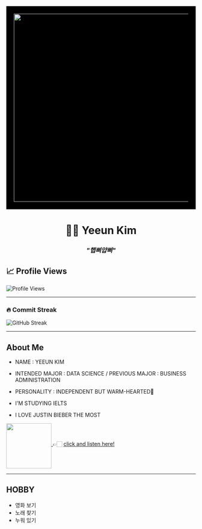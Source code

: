 <div align="center" style="background-color:black; padding:20px;">
  <img src="https://giffiles.alphacoders.com/219/219162.gif" width="500">
</div>

<h1 align="center">👩‍💻 Yeeun Kim </h1>

<h3 align="center"><i>"햅삐얍삐"</i></h3>

<p align="center">

  <!-- Animated typing SVG -->

</p>

## 📈 Profile Views

![Profile Views](https://komarev.com/ghpvc/?username=yeun04226&style=for-the-badge)

---

### 🔥 Commit Streak
![GitHub Streak](https://streak-stats.vercel.app/?user=yeun04226&theme=light&hide_border=true)

---
## About Me

* NAME : YEEUN KIM

* INTENDED MAJOR : DATA SCIENCE / PREVIOUS MAJOR : BUSINESS ADMINISTRATION

* PERSONALITY : INDEPENDENT BUT WARM-HEARTED🌼

* I'M STUDYING IELTS

* I LOVE JUSTIN BIEBER THE MOST  

<p>
  <a href="https://youtu.be/msGuqelopMA?si=RSFENETjNJ6d2Q05">
    <img src="https://img.youtube.com/vi/msGuqelopMA/0.jpg" width="120" align="middle">
  </a>
  👉🏻 <a href="https://youtu.be/msGuqelopMA?si=RSFENETjNJ6d2Q05">click and listen here!</a>
</p>


---
## HOBBY
- 영화 보기
- 노래 찾기
- 누워 있기
